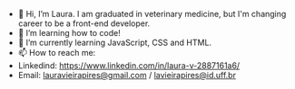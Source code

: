 - 👋 Hi, I’m Laura. I am graduated in veterinary medicine, but I'm changing  career to be a front-end developer.
- 👀 I’m  learning how to code!
- 🌱 I’m currently learning JavaScript, CSS and HTML.
- 📫 How to reach me: 
- Linkedind: https://www.linkedin.com/in/laura-v-2887161a6/
- Email: lauravieirapires@gmail.com / lavieirapires@id.uff.br    
                   

<!---
Laura2606/Laura2606 is a ✨ special ✨ repository because its `README.md` (this file) appears on your GitHub profile.
You can click the Preview link to take a look at your changes.
--->
